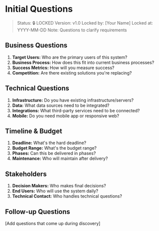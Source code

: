 # Initial Questions

> Status: 🔒 LOCKED
> Version: v1.0
> Locked by: [Your Name]
> Locked at: YYYY-MM-DD
> Note: Questions to clarify requirements

## Business Questions
1. **Target Users:** Who are the primary users of this system?
2. **Business Process:** How does this fit into current business processes?
3. **Success Metrics:** How will you measure success?
4. **Competition:** Are there existing solutions you're replacing?

## Technical Questions
1. **Infrastructure:** Do you have existing infrastructure/servers?
2. **Data:** What data sources need to be integrated?
3. **Integrations:** What third-party services need to be connected?
4. **Mobile:** Do you need mobile app or responsive web?

## Timeline & Budget
1. **Deadline:** What's the hard deadline?
2. **Budget Range:** What's the budget range?
3. **Phases:** Can this be delivered in phases?
4. **Maintenance:** Who will maintain after delivery?

## Stakeholders
1. **Decision Makers:** Who makes final decisions?
2. **End Users:** Who will use the system daily?
3. **Technical Contact:** Who handles technical questions?

## Follow-up Questions
[Add questions that come up during discovery]
